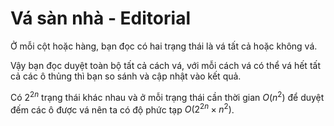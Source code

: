 # Vá sàn nhà - Editorial

Ở mỗi cột hoặc hàng, bạn đọc có hai trạng thái là vá tất cả hoặc không vá.

Vậy bạn đọc duyệt toàn bộ tất cả cách vá, với mỗi cách vá có thể vá hết tất cả các ô thủng thì bạn so sánh và cập nhật vào kết quả.

Có $2^{2n}$ trạng thái khác nhau và ở mỗi trạng thái cần thời gian $O(n^2)$ để duyệt đếm các ô được vá nên ta có độ phức tạp $O(2^{2n} \times n^2)$.